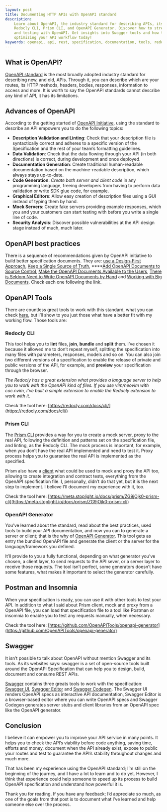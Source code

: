 ```yaml
---
layout: post
title: Documenting HTTP APIs with OpenAPI standard
description: 
    Learn about OpenAPI, the industry standard for describing APIs, its benefits, best practices, and essential tools like
    Redocly CLI, Prism CLI, and OpenAPI Generator. Discover how to streamline API development, validation, documentation,
    and testing with OpenAPI. Get insights into Swagger tools and how they complement the OpenAPI ecosystem. Start
    optimizing your API workflow today!
keywords: openapi, api, rest, specification, documentation, tools, redocly, prism, swagger, codegen
---
```


## What is OpenAPI?

[OpenAPI standard](https://oai.github.io/Documentation/start-here.html) is the
most  broadly adopted industry standard for describing new, and old, APIs.
Through it, you can describe which are your routes, its HTTP methods, headers,
bodies, responses, information to access and more. It is worth to say the
OpenAPI standards cannot describe any kind of API, it has its limitations.

## Advances of OpenAPI

According to the getting started of [OpenAPI
Initiative](https://oai.github.io/Documentation/start-here.html#advantages-of-using-openapi),
using the standard to describe an API empowers you to do the following topics:

- **Description Validation and Linting**: Check that your description file is
syntactically correct and adheres to a specific version of the Specification and
the rest of your team’s formatting guidelines.
- **Data Validation**: Check that the data flowing through your API (in both
directions) is correct, during development and once deployed.
- **Documentation Generation**: Create traditional human-readable documentation
based on the machine-readable description, which always stays up-to-date.
- **Code Generation**: *Create both server and client code* in any programming
language, freeing developers from having to perform data validation or write SDK
glue code, for example.
- **Graphical Editors**: Allow easy creation of description files using a GUI
instead of typing them by hand.
- **Mock Servers**: Create fake servers providing example responses, which you
and your customers can start testing with before you write a single line of
code.
- **Security Analysis**: Discover possible vulnerabilities at the API design
stage instead of much, much later.

## OpenAPI best practices

There is a sequence of recommendations given by OpenAPI initiative to build
better specification documents. They are: [use a Design-First
Approach](https://oai.github.io/Documentation/best-practices.html#use-a-design-first-approach),
[Keep a Single Source of
Truth](https://oai.github.io/Documentation/best-practices.html#keep-a-single-source-of-truth),
****[Add OpenAPI Documents to Source
Control](https://oai.github.io/Documentation/best-practices.html#add-openapi-documents-to-source-control),
[Make the OpenAPI Documents Available to the
Users](https://oai.github.io/Documentation/best-practices.html#make-the-openapi-documents-available-to-the-users),
[There is Seldom Need to Write OpenAPI Documents by
Hand](https://oai.github.io/Documentation/best-practices.html#there-is-seldom-need-to-write-openapi-documents-by-hand)
and [Working with Big
Documents](https://oai.github.io/Documentation/best-practices.html#working-with-big-documents).
Check each one following the link.

## OpenAPI Tools

There are countless great tools to work with this standard, what you can check
[here](https://openapi.tools/), but I’ll show to you just those what have a
better fit with my working flow. Those tools are:

### **Redocly CLI**

This tool helps you to **lint** files, **join**, **bundle** and **split** them.
I’ve chosen it because it allowed me to don’t repeat myself, splitting the
specification into many files with parameters, responses, models and so on. You
can also join two different versions of a specification to enable the release of
private and public versions of the API, for example, and **preview** your
specification through the browser.

*The Redocly has a great extension what provides a language server to help you
to work with the OpenAPI kind of files. If you use vim/neovim with coc.nvim,
I’ve built a simple extension to enable the Redocly extension to work with it.*

Check the tool here:
[https://redocly.com/docs/cli/](https://redocly.com/docs/cli/)

### **Prism CLI**

The [Prism CLI](https://meta.stoplight.io/docs/prism/ZG9jOjk0-prism-cli)
provides a way for you to create a mock server, proxy to the real API, following
the definition and patterns set on the specification file, and linting, as the
Redocly CLI. The mock process is important, for example, when you don’t have the
real API implemented and need to test it. Proxy process helps you to guarantee
the real API is implemented as the specified.

Prism also have a
[client](https://meta.stoplight.io/docs/prism/ZG9jOjE2MDY1Njcw-prism-client)
what could be used to mock and proxy the API too, allowing to create integration
and contract tests, everything from the OpenAPI specification file. I,
personally, didn’t do that yet, but it is the next step to implement. I believe
I’ll document my experience with it, too.

Check the tool here:
[https://meta.stoplight.io/docs/prism/ZG9jOjk0-prism-cli](https://meta.stoplight.io/docs/prism/ZG9jOjk0-prism-cli)

### **OpenAPI Generator**

You’ve learned about the standard, read about the best practices, used tools to
build your API documentation, and now you can to generate a server or client;
that is the why of [OpenAPI
Generator](https://github.com/OpenAPITools/openapi-generator). This tool gets as
entry the bundled OpenAPI file and generate the client or the server for the
language/framework you defined.

It’ll provide to you a fully functional, depending on what generator you’ve
chosen, a client layer, to send requests to the API sever, or a server layer to
receive those requests. The tool isn’t perfect, some generators doesn’t have
some features, what makes it important to select the generator carefully.

## Postman and Insomnia

When your specification is ready, you can use it with other tools to test your
API. In addition to what I said about Prism client, mock and proxy from a
OpenAPI file, you can load that specification file to a tool like Postman or
insomnia to enable you to test any requests manually, when necessary.

Check the tool here:
[https://github.com/OpenAPITools/openapi-generator](https://github.com/OpenAPITools/openapi-generator)

## Swagger

It isn’t possible to talk about OpenAPI without mention Swagger and its tools.
As its websites says: swagger is a set of open-source tools built around the
OpenAPI Specification that can help you to design, build, document and consume
REST APIs.

[Swagger](https://swagger.io/docs/specification/about/) contains three greats
tools to work with the specification: [Swagger
UI](https://github.com/swagger-api/swagger-ui), [Swagger
Editor](https://editor.swagger.io/) and [Swagger
Codegen](https://github.com/swagger-api/swagger-codegen). The Swagger UI renders
OpenAPI specs as interactive API documentation, Swagger Editor is a
browser-based editor where you can write OpenAPI specs and Swagger Codegen
generates server stubs and client libraries from an OpenAPI spec like the
OpenAPI generator.

## Conclusion

I believe it can empower you to improve your API service in many points. It
helps you to check the API’s viability before code anything, saving time,
efforts and money, document when the API already exist, expose to public your
routes and test to guarantee the API’s stability throughout changes and much
more.

That has been my experience using the OpenAPI standard; I’m still on the
beginning of the journey, and I have a lot to learn and to do yet. However, I
think that experience could help someone to speed up its process to build
OpenAPI specification and understand how powerful it is.

Thank you for reading. If you have any feedback; I’d appreciate so much, as one
of the goals from that post is to document what I’ve learned and help someone
else over the process.
